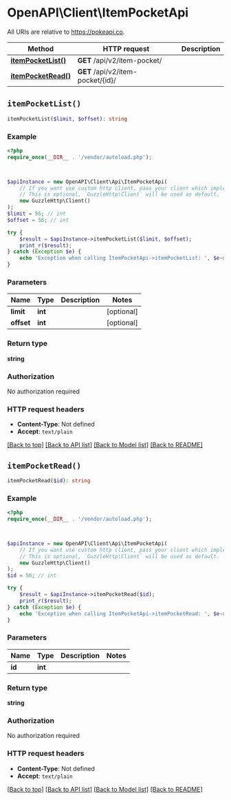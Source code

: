 # OpenAPI\Client\ItemPocketApi

All URIs are relative to https://pokeapi.co.

Method | HTTP request | Description
------------- | ------------- | -------------
[**itemPocketList()**](ItemPocketApi.md#itemPocketList) | **GET** /api/v2/item-pocket/ | 
[**itemPocketRead()**](ItemPocketApi.md#itemPocketRead) | **GET** /api/v2/item-pocket/{id}/ | 


## `itemPocketList()`

```php
itemPocketList($limit, $offset): string
```



### Example

```php
<?php
require_once(__DIR__ . '/vendor/autoload.php');



$apiInstance = new OpenAPI\Client\Api\ItemPocketApi(
    // If you want use custom http client, pass your client which implements `GuzzleHttp\ClientInterface`.
    // This is optional, `GuzzleHttp\Client` will be used as default.
    new GuzzleHttp\Client()
);
$limit = 56; // int
$offset = 56; // int

try {
    $result = $apiInstance->itemPocketList($limit, $offset);
    print_r($result);
} catch (Exception $e) {
    echo 'Exception when calling ItemPocketApi->itemPocketList: ', $e->getMessage(), PHP_EOL;
}
```

### Parameters

Name | Type | Description  | Notes
------------- | ------------- | ------------- | -------------
 **limit** | **int**|  | [optional]
 **offset** | **int**|  | [optional]

### Return type

**string**

### Authorization

No authorization required

### HTTP request headers

- **Content-Type**: Not defined
- **Accept**: `text/plain`

[[Back to top]](#) [[Back to API list]](../../README.md#endpoints)
[[Back to Model list]](../../README.md#models)
[[Back to README]](../../README.md)

## `itemPocketRead()`

```php
itemPocketRead($id): string
```



### Example

```php
<?php
require_once(__DIR__ . '/vendor/autoload.php');



$apiInstance = new OpenAPI\Client\Api\ItemPocketApi(
    // If you want use custom http client, pass your client which implements `GuzzleHttp\ClientInterface`.
    // This is optional, `GuzzleHttp\Client` will be used as default.
    new GuzzleHttp\Client()
);
$id = 56; // int

try {
    $result = $apiInstance->itemPocketRead($id);
    print_r($result);
} catch (Exception $e) {
    echo 'Exception when calling ItemPocketApi->itemPocketRead: ', $e->getMessage(), PHP_EOL;
}
```

### Parameters

Name | Type | Description  | Notes
------------- | ------------- | ------------- | -------------
 **id** | **int**|  |

### Return type

**string**

### Authorization

No authorization required

### HTTP request headers

- **Content-Type**: Not defined
- **Accept**: `text/plain`

[[Back to top]](#) [[Back to API list]](../../README.md#endpoints)
[[Back to Model list]](../../README.md#models)
[[Back to README]](../../README.md)

